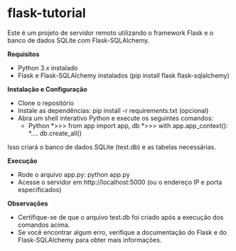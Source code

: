 # flask-tutorial

Este é um projeto de servidor remoto utilizando o framework Flask e o banco de dados SQLite com Flask-SQLAlchemy.

**Requisitos**
- Python 3.x instalado
- Flask e Flask-SQLAlchemy instalados (pip install flask flask-sqlalchemy)

**Instalação e Configuração**
- Clone o repositório
- Instale as dependências: pip install -r requirements.txt (opcional)
- Abra um shell interativo Python e execute os seguintes comandos:
  * Python
  *>>> from app import app, db
  *>>> with app.app_context():
  *....      db.create_all()

Isso criará o banco de dados SQLite (test.db) e as tabelas necessárias.

**Execução**
- Rode o arquivo app.py: python app.py
- Acesse o servidor em http://localhost:5000 (ou o endereço IP e porta especificados)

**Observações**
- Certifique-se de que o arquivo test.db foi criado após a execução dos comandos acima.
- Se você encontrar algum erro, verifique a documentação do Flask e do Flask-SQLAlchemy para obter mais informações.
